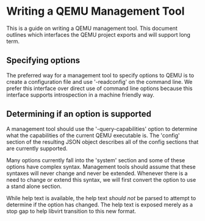 Writing a QEMU Management Tool
==============================

This is a guide on writing a QEMU management tool.  This document outlines
which interfaces the QEMU project exports and will support long term.

Specifying options
------------------

The preferred way for a management tool to specify options to QEMU is to create
a configuration file and use '-readconfig' on the command line.  We prefer this
interface over direct use of command line options because this interface
supports introspection in a machine friendly way.

Determining if an option is supported
-------------------------------------

A management tool should use the '-query-capabilities' option to determine what
the capabilities of the current QEMU executable is.  The 'config' section of
the resulting JSON object describes all of the config sections that are
currently supported.

Many options currently fall into the 'system' section and some of these options
have complex syntax.  Management tools should assume that these syntaxes will
never change and never be extended.  Whenever there is a need to change or
extend this syntax, we will first convert the option to use a stand alone
section.

While help text is available, the help text *should not* be parsed to attempt to
determine if the option has changed.  The help text is exposed merely as a stop
gap to help libvirt transition to this new format.
